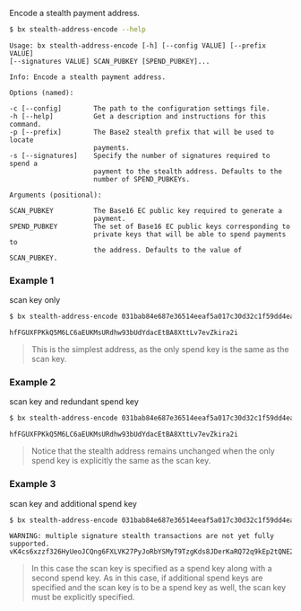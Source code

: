 Encode a stealth payment address. 
```sh
$ bx stealth-address-encode --help
```
```
Usage: bx stealth-address-encode [-h] [--config VALUE] [--prefix VALUE]  
[--signatures VALUE] SCAN_PUBKEY [SPEND_PUBKEY]...                       

Info: Encode a stealth payment address.                                  

Options (named):

-c [--config]        The path to the configuration settings file.        
-h [--help]          Get a description and instructions for this command.
-p [--prefix]        The Base2 stealth prefix that will be used to locate
                     payments.                                           
-s [--signatures]    Specify the number of signatures required to spend a
                     payment to the stealth address. Defaults to the     
                     number of SPEND_PUBKEYs.                            

Arguments (positional):

SCAN_PUBKEY          The Base16 EC public key required to generate a     
                     payment.                                            
SPEND_PUBKEY         The set of Base16 EC public keys corresponding to   
                     private keys that will be able to spend payments to 
                     the address. Defaults to the value of SCAN_PUBKEY.  
```
### Example 1
scan key only
```sh
$ bx stealth-address-encode 031bab84e687e36514eeaf5a017c30d32c1f59dd4ea6629da7970ca374513dd006
```
```
hfFGUXFPKkQ5M6LC6aEUKMsURdhw93bUdYdacEtBA8XttLv7evZkira2i
```

> This is the simplest address, as the only spend key is the same as the scan key.

### Example 2
scan key and redundant spend key
```sh
$ bx stealth-address-encode 031bab84e687e36514eeaf5a017c30d32c1f59dd4ea6629da7970ca374513dd006 031bab84e687e36514eeaf5a017c30d32c1f59dd4ea6629da7970ca374513dd006
```
```
hfFGUXFPKkQ5M6LC6aEUKMsURdhw93bUdYdacEtBA8XttLv7evZkira2i
```

> Notice that the stealth address remains unchanged when the only spend key is explicitly the same as the scan key.

### Example 3
scan key and additional spend key
```sh
$ bx stealth-address-encode 031bab84e687e36514eeaf5a017c30d32c1f59dd4ea6629da7970ca374513dd006 031bab84e687e36514eeaf5a017c30d32c1f59dd4ea6629da7970ca374513dd006  024c6988f8e64242a1b8f33513f5f27b9e135ad0a11433fc590816ff92a353a969
```
```
WARNING: multiple signature stealth transactions are not yet fully supported.
vK4cs6xzzf326HyUeoJCQng6FXLVK27PyJoRbYSMyT9TzgKds8JDerKaRQ72q9kEp2tQNE2KRvabvqH5n5Rv6yv6Yht9uWNcbDGD7d
```

> In this case the scan key is specified as a spend key along with a second spend key. As in this case, if additional spend keys are specified and the scan key is to be a spend key as well, the scan key must be explicitly specified.